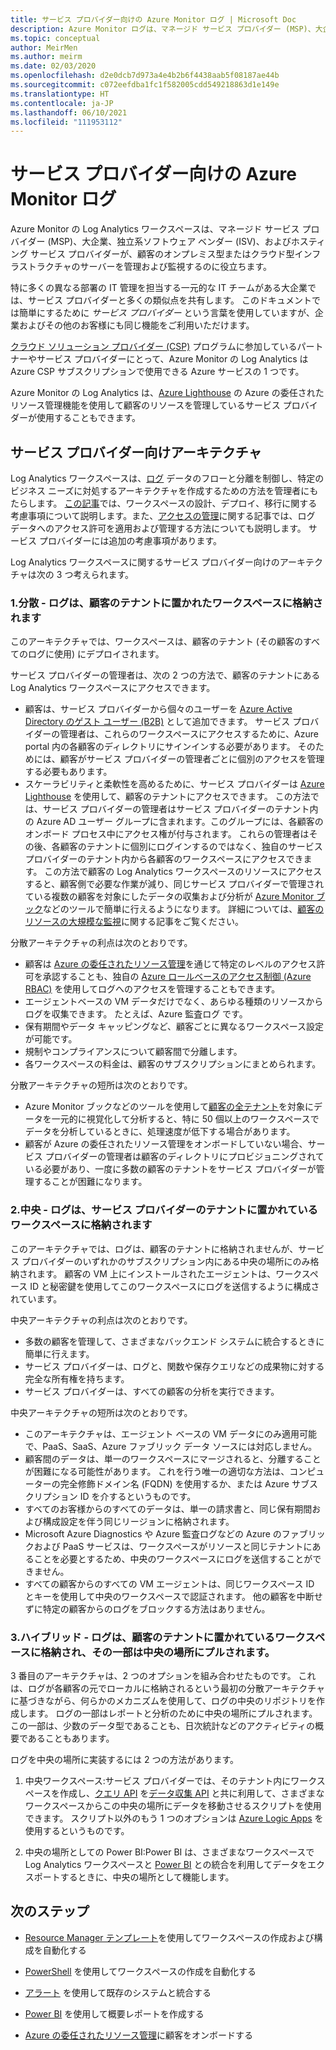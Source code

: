 ```yaml
---
title: サービス プロバイダー向けの Azure Monitor ログ | Microsoft Doc
description: Azure Monitor ログは、マネージド サービス プロバイダー (MSP)、大企業、独立系ソフトウェア ベンダー (ISV)、およびホスティング サービス プロバイダーが、顧客のオンプレミス型またはクラウド型インフラストラクチャのサーバーを管理および監視するのに役立ちます。
ms.topic: conceptual
author: MeirMen
ms.author: meirm
ms.date: 02/03/2020
ms.openlocfilehash: d2e0dcb7d973a4e4b2b6f4438aab5f08187ae44b
ms.sourcegitcommit: c072eefdba1fc1f582005cdd549218863d1e149e
ms.translationtype: HT
ms.contentlocale: ja-JP
ms.lasthandoff: 06/10/2021
ms.locfileid: "111953112"
---
```

# <a name="azure-monitor-logs-for-service-providers"></a>サービス プロバイダー向けの Azure Monitor ログ

Azure Monitor の Log Analytics ワークスペースは、マネージド サービス プロバイダー (MSP)、大企業、独立系ソフトウェア ベンダー (ISV)、およびホスティング サービス プロバイダーが、顧客のオンプレミス型またはクラウド型インフラストラクチャのサーバーを管理および監視するのに役立ちます。

特に多くの異なる部署の IT 管理を担当する一元的な IT チームがある大企業では、サービス プロバイダーと多くの類似点を共有します。 このドキュメントでは簡単にするために *サービス プロバイダー* という言葉を使用していますが、企業およびその他のお客様にも同じ機能をご利用いただけます。

[クラウド ソリューション プロバイダー (CSP)](https://partner.microsoft.com/membership/cloud-solution-provider) プログラムに参加しているパートナーやサービス プロバイダーにとって、Azure Monitor の Log Analytics は Azure CSP サブスクリプションで使用できる Azure サービスの 1 つです。

Azure Monitor の Log Analytics は、[Azure Lighthouse](../../lighthouse/overview.md) の Azure の委任されたリソース管理機能を使用して顧客のリソースを管理しているサービス プロバイダーが使用することもできます。

## <a name="architectures-for-service-providers"></a>サービス プロバイダー向けアーキテクチャ

Log Analytics ワークスペースは、[ログ](../logs/data-platform-logs.md) データのフローと分離を制御し、特定のビジネス ニーズに対処するアーキテクチャを作成するための方法を管理者にもたらします。 [この記事](../logs/design-logs-deployment.md)では、ワークスペースの設計、デプロイ、移行に関する考慮事項について説明します。また、[アクセスの管理](../logs/manage-access.md)に関する記事では、ログ データへのアクセス許可を適用および管理する方法についても説明します。 サービス プロバイダーには追加の考慮事項があります。

Log Analytics ワークスペースに関するサービス プロバイダー向けのアーキテクチャは次の 3 つ考えられます。

### <a name="1-distributed---logs-are-stored-in-workspaces-located-in-the-customers-tenant"></a>1.分散 - ログは、顧客のテナントに置かれたワークスペースに格納されます

このアーキテクチャでは、ワークスペースは、顧客のテナント (その顧客のすべてのログに使用) にデプロイされます。

サービス プロバイダーの管理者は、次の 2 つの方法で、顧客のテナントにある Log Analytics ワークスペースにアクセスできます。

- 顧客は、サービス プロバイダーから個々のユーザーを [Azure Active Directory のゲスト ユーザー (B2B)](../../active-directory/external-identities/what-is-b2b.md) として追加できます。 サービス プロバイダーの管理者は、これらのワークスペースにアクセスするために、Azure portal 内の各顧客のディレクトリにサインインする必要があります。 そのためには、顧客がサービス プロバイダーの管理者ごとに個別のアクセスを管理する必要もあります。
- スケーラビリティと柔軟性を高めるために、サービス プロバイダーは [Azure Lighthouse](../../lighthouse/overview.md) を使用して、顧客のテナントにアクセスできます。 この方法では、サービス プロバイダーの管理者はサービス プロバイダーのテナント内の Azure AD ユーザー グループに含まれます。このグループには、各顧客のオンボード プロセス中にアクセス権が付与されます。 これらの管理者はその後、各顧客のテナントに個別にログインするのではなく、独自のサービス プロバイダーのテナント内から各顧客のワークスペースにアクセスできます。 この方法で顧客の Log Analytics ワークスペースのリソースにアクセスすると、顧客側で必要な作業が減り、同じサービス プロバイダーで管理されている複数の顧客を対象にしたデータの収集および分析が [Azure Monitor ブック](../visualize/workbooks-overview.md)などのツールで簡単に行えるようになります。 詳細については、[顧客のリソースの大規模な監視](../../lighthouse/how-to/monitor-at-scale.md)に関する記事をご覧ください。

分散アーキテクチャの利点は次のとおりです。

* 顧客は [Azure の委任されたリソース管理](../../lighthouse/concepts/architecture.md)を通じて特定のレベルのアクセス許可を承認することも、独自の [Azure ロールベースのアクセス制御 (Azure RBAC)](../../role-based-access-control/overview.md) を使用してログへのアクセスを管理することもできます。
* エージェントベースの VM データだけでなく、あらゆる種類のリソースからログを収集できます。 たとえば、Azure 監査ログ です。
* 保有期間やデータ キャッピングなど、顧客ごとに異なるワークスペース設定が可能です。
* 規制やコンプライアンスについて顧客間で分離します。
* 各ワークスペースの料金は、顧客のサブスクリプションにまとめられます。

分散アーキテクチャの短所は次のとおりです。

* Azure Monitor ブックなどのツールを使用して[顧客の全テナント](cross-workspace-query.md)を対象にデータを一元的に視覚化して分析すると、特に 50 個以上のワークスペースでデータを分析しているときに、処理速度が低下する場合があります。
* 顧客が Azure の委任されたリソース管理をオンボードしていない場合、サービス プロバイダーの管理者は顧客のディレクトリにプロビジョニングされている必要があり、一度に多数の顧客のテナントをサービス プロバイダーが管理することが困難になります。

### <a name="2-central---logs-are-stored-in-a-workspace-located-in-the-service-provider-tenant"></a>2.中央 - ログは、サービス プロバイダーのテナントに置かれているワークスペースに格納されます

このアーキテクチャでは、ログは、顧客のテナントに格納されませんが、サービス プロバイダーのいずれかのサブスクリプション内にある中央の場所にのみ格納されます。 顧客の VM 上にインストールされたエージェントは、ワークスペース ID と秘密鍵を使用してこのワークスペースにログを送信するように構成されています。

中央アーキテクチャの利点は次のとおりです。

* 多数の顧客を管理して、さまざまなバックエンド システムに統合するときに簡単に行えます。
* サービス プロバイダーは、ログと、関数や保存クエリなどの成果物に対する完全な所有権を持ちます。
* サービス プロバイダーは、すべての顧客の分析を実行できます。

中央アーキテクチャの短所は次のとおりです。

* このアーキテクチャは、エージェント ベースの VM データにのみ適用可能で、PaaS、SaaS、Azure ファブリック データ ソースには対応しません。
* 顧客間のデータは、単一のワークスペースにマージされると、分離することが困難になる可能性があります。 これを行う唯一の適切な方法は、コンピューターの完全修飾ドメイン名 (FQDN) を使用するか、または Azure サブスクリプション ID を介するというものです。
* すべてのお客様からのすべてのデータは、単一の請求書と、同じ保有期間および構成設定を伴う同じリージョンに格納されます。
* Microsoft Azure Diagnostics や Azure 監査ログなどの Azure のファブリックおよび PaaS サービスは、ワークスペースがリソースと同じテナントにあることを必要とするため、中央のワークスペースにログを送信することができません。
* すべての顧客からのすべての VM エージェントは、同じワークスペース ID とキーを使用して中央のワークスペースで認証されます。 他の顧客を中断せずに特定の顧客からのログをブロックする方法はありません。

### <a name="3-hybrid---logs-are-stored-in-workspace-located-in-the-customers-tenant-and-some-of-them-are-pulled-to-a-central-location"></a>3.ハイブリッド - ログは、顧客のテナントに置かれているワークスペースに格納され、その一部は中央の場所にプルされます。

3 番目のアーキテクチャは、2 つのオプションを組み合わせたものです。 これは、ログが各顧客の元でローカルに格納されるという最初の分散アーキテクチャに基づきながら、何らかのメカニズムを使用して、ログの中央のリポジトリを作成します。 ログの一部はレポートと分析のために中央の場所にプルされます。 この一部は、少数のデータ型であることも、日次統計などのアクティビティの概要であることもあります。

ログを中央の場所に実装するには 2 つの方法があります。

1. 中央ワークスペース:サービス プロバイダーでは、そのテナント内にワークスペースを作成し、[クエリ API](https://dev.loganalytics.io/) を[データ収集 API](../logs/data-collector-api.md) と共に利用して、さまざまなワークスペースからこの中央の場所にデータを移動させるスクリプトを使用できます。 スクリプト以外のもう 1 つのオプションは [Azure Logic Apps](../../logic-apps/logic-apps-overview.md) を使用するというものです。

2. 中央の場所としての Power BI:Power BI は、さまざまなワークスペースで Log Analytics ワークスペースと [Power BI](../visualize/powerbi.md) との統合を利用してデータをエクスポートするときに、中央の場所として機能します。

## <a name="next-steps"></a>次のステップ

* [Resource Manager テンプレート](../logs/resource-manager-workspace.md)を使用してワークスペースの作成および構成を自動化する

* [PowerShell](../logs/powershell-workspace-configuration.md) を使用してワークスペースの作成を自動化する

* [アラート](../alerts/alerts-overview.md) を使用して既存のシステムと統合する

* [Power BI](../visualize/powerbi.md) を使用して概要レポートを作成する

* [Azure の委任されたリソース管理](../../lighthouse/concepts/architecture.md)に顧客をオンボードする